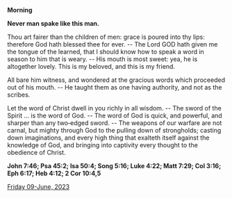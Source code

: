 **Morning**

**Never man spake like this man.**
 
Thou art fairer than the children of men: grace is poured into thy lips: therefore God hath blessed thee for ever. -- The Lord GOD hath given me the tongue of the learned, that I should know how to speak a word in season to him that is weary. -- His mouth is most sweet: yea, he is altogether lovely. This is my beloved, and this is my friend.
 
All bare him witness, and wondered at the gracious words which proceeded out of his mouth. -- He taught them as one having authority, and not as the scribes.
 
Let the word of Christ dwell in you richly in all wisdom. -- The sword of the Spirit ... is the word of God. -- The word of God is quick, and powerful, and sharper than any two‑edged sword. -- The weapons of our warfare are not carnal, but mighty through God to the pulling down of strongholds; casting down imaginations, and every high thing that exalteth itself against the knowledge of God, and bringing into captivity every thought to the obedience of Christ.  

**John 7:46; Psa 45:2; Isa 50:4; Song 5:16; Luke 4:22; Matt 7:29; Col 3:16; Eph 6:17; Heb 4:12; 2 Cor 10:4,5**

[Friday 09-June, 2023](https://t.me/daily_light)
